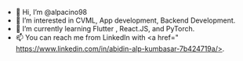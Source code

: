 - 👋 Hi, I’m @alpacino98
- 👀 I’m interested in CVML, App development, Backend Development.
- 🌱 I’m currently learning Flutter , React.JS, and PyTorch.
- 📫 You can reach me from LinkedIn with <a href=" https://www.linkedin.com/in/abidin-alp-kumbasar-7b424719a/>.

